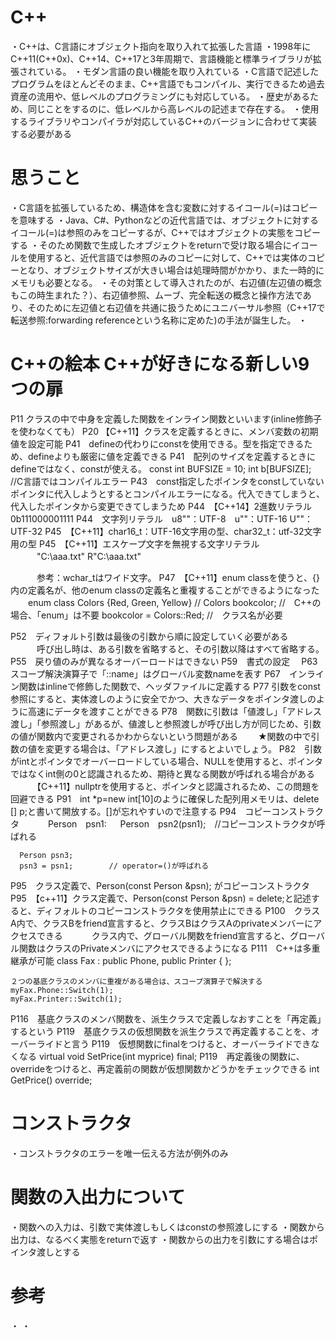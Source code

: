 # C++
・C++は、C言語にオブジェクト指向を取り入れて拡張した言語
・1998年にC++11(C++0x)、C++14、C++17と3年周期で、言語機能と標準ライブラリが拡張されている。
・モダン言語の良い機能を取り入れている
・C言語で記述したプログラムをほとんどそのまま、C++言語でもコンパイル、実行できるため過去資産の流用や、低レベルのプログラミングにも対応している。
・歴史があるため、同じことをするのに、低レベルから高レベルの記述まで存在する。
・使用するライブラリやコンパイラが対応しているC++のバージョンに合わせて実装する必要がある

# 思うこと
・C言語を拡張しているため、構造体を含む変数に対するイコール(=)はコピーを意味する
・Java、C#、Pythonなどの近代言語では、オブジェクトに対するイコール(=)は参照のみをコピーするが、C++ではオブジェクトの実態をコピーする
・そのため関数で生成したオブジェクトをreturnで受け取る場合にイコールを使用すると、近代言語では参照のみのコピーに対して、C++では実体のコピーとなり、オブジェクトサイズが大きい場合は処理時間がかかり、また一時的にメモリも必要となる。
・その対策として導入されたのが、右辺値(左辺値の概念もこの時生まれた？）、右辺値参照、ムーブ、完全転送の概念と操作方法であり、そのために左辺値と右辺値を共通に扱うためにユニバーサル参照（C++17で転送参照:forwarding referenceという名称に定めた)の手法が誕生した。
・

# C++の絵本 C++が好きになる新しい9つの扉
P11 クラスの中で中身を定義した関数をインライン関数といいます(inline修飾子を使わなくても）
P20 【C++11】クラスを定義するときに、メンバ変数の初期値を設定可能
P41　defineの代わりにconstを使用できる。型を指定できるため、defineよりも厳密に値を定義できる
P41　配列のサイズを定義するときにdefineではなく、constが使える。
  const int BUFSIZE = 10;
  int b[BUFSIZE];  //C言語ではコンパイルエラー
P43　const指定したポインタをconstしていないポインタに代入しようとするとコンパイルエラーになる。代入できてしまうと、代入したポインタから変更できてしまうため
P44　【C++14】2進数リテラル　0b111000001111
P44　文字列リテラル　u8""：UTF-8　u""：UTF-16 U""：UTF-32
P45　【C++11】char16_t：UTF-16文字用の型、char32_t：utf-32文字用の型
P45　【C++11】エスケープ文字を無視する文字リテラル
　　　"C:\\aaa.txt"
    R"C:\aaa.txt"

　　　参考：wchar_tはワイド文字。
P47　【C++11】enum classを使うと、{}内の定義名が、他のenum classの定義名と重複することができるようになった
　　enum class Colors {Red, Green, Yellow}  //
    Colors bookcolor;                       //　C++の場合、「enum」は不要
    bookcolor = Colors::Red;                //　クラス名が必要

P52　ディフォルト引数は最後の引数から順に設定していく必要がある
　　　呼び出し時は、ある引数を省略すると、その引数以降はすべて省略する。
P55　戻り値のみが異なるオーバーロードはできない
P59　書式の設定　
P63　スコープ解決演算子で「::name」はグローバル変数nameを表す
P67　インライン関数はinlineで修飾した関数で、ヘッダファイルに定義する
P77 引数をconst参照にすると、実体渡しのように安全でかつ、大きなデータをポインタ渡しのように高速にデータを渡すことができる
P78　関数に引数は「値渡し」「アドレス渡し」「参照渡し」があるが、値渡しと参照渡しが呼び出し方が同じため、引数の値が関数内で変更されるかわからないという問題がある
　　★関数の中で引数の値を変更する場合は、「アドレス渡し」にするとよいでしょう。
P82　引数がintとポインタでオーバーロードしている場合、NULLを使用すると、ポインタではなくint側の0と認識されるため、期待と異なる関数が呼ばれる場合がある
　　　【C++11】nullptrを使用すると、ポインタと認識されるため、この問題を回避できる
P91　int *p=new int[10]のように確保した配列用メモリは、delete [] p;と書いて開放する。[]が忘れやすいので注意する
P94　コピーコンストラクタ
　　　Person　psn1:
   　 Person　psn2(psn1);　//コピーコンストラクタが呼ばれる

      Person psn3;
      psn3 = psn1;        // operator=()が呼ばれる
P95　クラス定義で、Person(const Person &psn); がコピーコンストラクタ
P95　【c++11】クラス定義で、Person(const Person &psn) = delete;と記述すると、ディフォルトのコピーコンストラクタを使用禁止にできる
P100　クラスA内で、クラスBをfriend宣言すると、クラスBはクラスAのprivateメンバーにアクセスできる
　　　クラス内で、グローバル関数をfriend宣言すると、グローバル関数はクラスのPrivateメンバにアクセスできるようになる
P111　C++は多重継承が可能
    class Fax : public Phone, public Printer {
    };

    ２つの基底クラスのメンバに重複がある場合は、スコープ演算子で解決する
    myFax.Phone::Switch(1);
    myFax.Printer::Switch(1);
P116　基底クラスのメンバ関数を、派生クラスで定義しなおすことを「再定義」するという
P119　基底クラスの仮想関数を派生クラスで再定義することを、オーバーライドと言う
P119　仮想関数にfinalをつけると、オーバーライドできなくなる
  virtual void SetPrice(int myprice) final;
P119　再定義後の関数に、overrideをつけると、再定義前の関数が仮想関数かどうかをチェックできる
  int GetPrice() override;


# コンストラクタ
・コンストラクタのエラーを唯一伝える方法が例外のみ


# 関数の入出力について
・関数への入力は、引数で実体渡しもしくはconstの参照渡しにする
・関数から出力は、なるべく実態をreturnで返す
・関数からの出力を引数にする場合はポインタ渡しとする


# 参考
・
・
